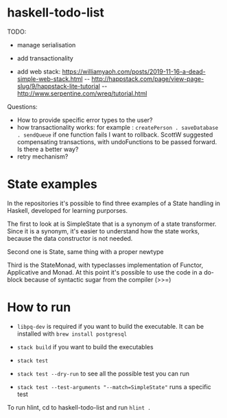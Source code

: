 # haskell-todo-list

TODO: 

- manage serialisation
- add transactionality

- add web stack: https://williamyaoh.com/posts/2019-11-16-a-dead-simple-web-stack.html
   -- http://happstack.com/page/view-page-slug/9/happstack-lite-tutorial
   -- http://www.serpentine.com/wreq/tutorial.html
   
Questions:

- How to provide specific error types to the user?
- how transactionality works: for example : `createPerson . saveDatabase . sendQueue`
    if one function fails I want to rollback. 
    ScottW suggested compensating transactions, with undoFunctions to be passed forward.
    Is there a better way?
- retry mechanism?


# State examples

In the repositories it's possible to find three examples of a State handling in Haskell, 
developed for learning purporses.

The first to look at is SimpleState that is a synonym of a state transformer. Since it is a synonym,
it's easier to understand how the state works, because the data constructor is not needed.

Second one is State, same thing with a proper newtype

Third is the StateMonad, with typeclasses implementation of Functor, Applicative and Monad. 
At this point it's possible to use the code in a do-block because of syntactic sugar from the compiler (>>=)

# How to run

- `libpq-dev` is required if you want to build the executable. It can be 
installed with `brew install postgresql`

- `stack build` if you want to build the executables

- `stack test` 

- `stack test --dry-run` to see all the possible test you can run

- `stack test --test-arguments "--match=SimpleState"` runs a specific test


 To run hlint, cd to haskell-todo-list and run `hlint .`